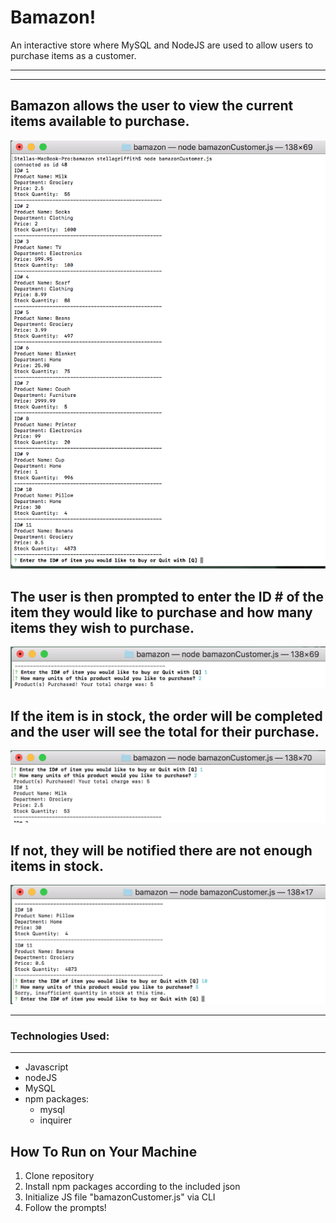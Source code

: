 # Bamazon!

An interactive store where MySQL and NodeJS are used to allow users to purchase items as a customer.
<hr>
<hr>


## Bamazon allows the user to view the current items available to purchase.  
![Store Image](/Images/start.png?raw=true "When file is initialized")


## The user is then prompted to enter the ID # of the item they would like to purchase and how many items they wish to purchase.
![Prompts Image](/Images/prompts.png?raw=true "Prompts")


## If the item is in stock, the order will be completed and the user will see the total for their purchase.
![Prompts Image](/Images/purchase.png?raw=true "Purchase made!")


## If not, they will be notified there are not enough items in stock.
![Out of Stock Image](/Images/outofstock.png?raw=true "No more!")
<hr>

### **Technologies Used:**
<hr>

* Javascript
* nodeJS
* MySQL
* npm packages:
  * mysql
  * inquirer

## How To Run on Your Machine
1) Clone repository
2) Install npm packages according to the included json
3) Initialize JS file "bamazonCustomer.js" via CLI
4) Follow the prompts!
